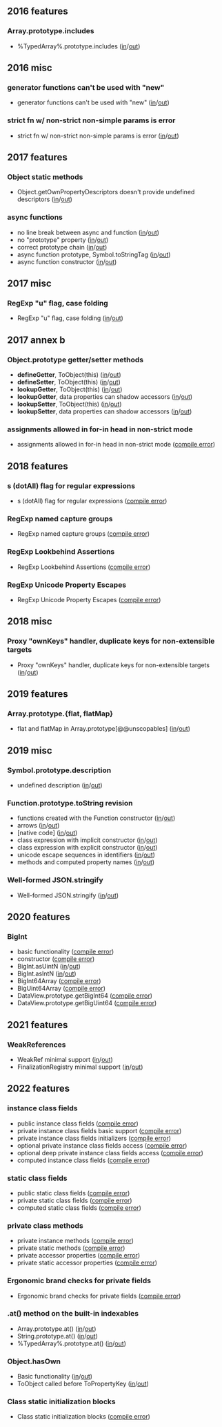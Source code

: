 
## 2016 features

### Array.prototype.includes
- %TypedArray%.prototype.includes ([in](https://github.com/teppeis/closure-compiler-es6-compat-table/blob/master/es2016plus/latest/2016_features/Array.prototype.includes/%25TypedArray%25.prototype.includes/in.js)/[out](https://github.com/teppeis/closure-compiler-es6-compat-table/blob/master/es2016plus/latest/2016_features/Array.prototype.includes/%25TypedArray%25.prototype.includes/out.js))

## 2016 misc

### generator functions can't be used with "new"
- generator functions can't be used with "new" ([in](https://github.com/teppeis/closure-compiler-es6-compat-table/blob/master/es2016plus/latest/2016_misc/generator_functions_cant_be_used_with_new/in.js)/[out](https://github.com/teppeis/closure-compiler-es6-compat-table/blob/master/es2016plus/latest/2016_misc/generator_functions_cant_be_used_with_new/out.js))

### strict fn w/ non-strict non-simple params is error
- strict fn w/ non-strict non-simple params is error ([in](https://github.com/teppeis/closure-compiler-es6-compat-table/blob/master/es2016plus/latest/2016_misc/strict_fn_w__non-strict_non-simple_params_is_error/in.js)/[out](https://github.com/teppeis/closure-compiler-es6-compat-table/blob/master/es2016plus/latest/2016_misc/strict_fn_w__non-strict_non-simple_params_is_error/out.js))

## 2017 features

### Object static methods
- Object.getOwnPropertyDescriptors doesn't provide undefined descriptors ([in](https://github.com/teppeis/closure-compiler-es6-compat-table/blob/master/es2016plus/latest/2017_features/Object_static_methods/Object.getOwnPropertyDescriptors_doesnt_provide_undefined_descriptors/in.js)/[out](https://github.com/teppeis/closure-compiler-es6-compat-table/blob/master/es2016plus/latest/2017_features/Object_static_methods/Object.getOwnPropertyDescriptors_doesnt_provide_undefined_descriptors/out.js))

### async functions
- no line break between async and function ([in](https://github.com/teppeis/closure-compiler-es6-compat-table/blob/master/es2016plus/latest/2017_features/async_functions/no_line_break_between_async_and_function/in.js)/[out](https://github.com/teppeis/closure-compiler-es6-compat-table/blob/master/es2016plus/latest/2017_features/async_functions/no_line_break_between_async_and_function/out.js))
- no "prototype" property ([in](https://github.com/teppeis/closure-compiler-es6-compat-table/blob/master/es2016plus/latest/2017_features/async_functions/no_prototype_property/in.js)/[out](https://github.com/teppeis/closure-compiler-es6-compat-table/blob/master/es2016plus/latest/2017_features/async_functions/no_prototype_property/out.js))
- correct prototype chain ([in](https://github.com/teppeis/closure-compiler-es6-compat-table/blob/master/es2016plus/latest/2017_features/async_functions/correct_prototype_chain/in.js)/[out](https://github.com/teppeis/closure-compiler-es6-compat-table/blob/master/es2016plus/latest/2017_features/async_functions/correct_prototype_chain/out.js))
- async function prototype, Symbol.toStringTag ([in](https://github.com/teppeis/closure-compiler-es6-compat-table/blob/master/es2016plus/latest/2017_features/async_functions/async_function_prototype%2C_Symbol.toStringTag/in.js)/[out](https://github.com/teppeis/closure-compiler-es6-compat-table/blob/master/es2016plus/latest/2017_features/async_functions/async_function_prototype%2C_Symbol.toStringTag/out.js))
- async function constructor ([in](https://github.com/teppeis/closure-compiler-es6-compat-table/blob/master/es2016plus/latest/2017_features/async_functions/async_function_constructor/in.js)/[out](https://github.com/teppeis/closure-compiler-es6-compat-table/blob/master/es2016plus/latest/2017_features/async_functions/async_function_constructor/out.js))

## 2017 misc

### RegExp "u" flag, case folding
- RegExp "u" flag, case folding ([in](https://github.com/teppeis/closure-compiler-es6-compat-table/blob/master/es2016plus/latest/2017_misc/RegExp_u_flag%2C_case_folding/in.js)/[out](https://github.com/teppeis/closure-compiler-es6-compat-table/blob/master/es2016plus/latest/2017_misc/RegExp_u_flag%2C_case_folding/out.js))

## 2017 annex b

### Object.prototype getter/setter methods
- __defineGetter__, ToObject(this) ([in](https://github.com/teppeis/closure-compiler-es6-compat-table/blob/master/es2016plus/latest/2017_annex_b/Object.prototype_getter_setter_methods/__defineGetter__%2C_ToObject_this_/in.js)/[out](https://github.com/teppeis/closure-compiler-es6-compat-table/blob/master/es2016plus/latest/2017_annex_b/Object.prototype_getter_setter_methods/__defineGetter__%2C_ToObject_this_/out.js))
- __defineSetter__, ToObject(this) ([in](https://github.com/teppeis/closure-compiler-es6-compat-table/blob/master/es2016plus/latest/2017_annex_b/Object.prototype_getter_setter_methods/__defineSetter__%2C_ToObject_this_/in.js)/[out](https://github.com/teppeis/closure-compiler-es6-compat-table/blob/master/es2016plus/latest/2017_annex_b/Object.prototype_getter_setter_methods/__defineSetter__%2C_ToObject_this_/out.js))
- __lookupGetter__, ToObject(this) ([in](https://github.com/teppeis/closure-compiler-es6-compat-table/blob/master/es2016plus/latest/2017_annex_b/Object.prototype_getter_setter_methods/__lookupGetter__%2C_ToObject_this_/in.js)/[out](https://github.com/teppeis/closure-compiler-es6-compat-table/blob/master/es2016plus/latest/2017_annex_b/Object.prototype_getter_setter_methods/__lookupGetter__%2C_ToObject_this_/out.js))
- __lookupGetter__, data properties can shadow accessors ([in](https://github.com/teppeis/closure-compiler-es6-compat-table/blob/master/es2016plus/latest/2017_annex_b/Object.prototype_getter_setter_methods/__lookupGetter__%2C_data_properties_can_shadow_accessors/in.js)/[out](https://github.com/teppeis/closure-compiler-es6-compat-table/blob/master/es2016plus/latest/2017_annex_b/Object.prototype_getter_setter_methods/__lookupGetter__%2C_data_properties_can_shadow_accessors/out.js))
- __lookupSetter__, ToObject(this) ([in](https://github.com/teppeis/closure-compiler-es6-compat-table/blob/master/es2016plus/latest/2017_annex_b/Object.prototype_getter_setter_methods/__lookupSetter__%2C_ToObject_this_/in.js)/[out](https://github.com/teppeis/closure-compiler-es6-compat-table/blob/master/es2016plus/latest/2017_annex_b/Object.prototype_getter_setter_methods/__lookupSetter__%2C_ToObject_this_/out.js))
- __lookupSetter__, data properties can shadow accessors ([in](https://github.com/teppeis/closure-compiler-es6-compat-table/blob/master/es2016plus/latest/2017_annex_b/Object.prototype_getter_setter_methods/__lookupSetter__%2C_data_properties_can_shadow_accessors/in.js)/[out](https://github.com/teppeis/closure-compiler-es6-compat-table/blob/master/es2016plus/latest/2017_annex_b/Object.prototype_getter_setter_methods/__lookupSetter__%2C_data_properties_can_shadow_accessors/out.js))

### assignments allowed in for-in head in non-strict mode
- assignments allowed in for-in head in non-strict mode ([compile error](https://github.com/teppeis/closure-compiler-es6-compat-table/blob/master/es2016plus/latest/2017_annex_b/assignments_allowed_in_for-in_head_in_non-strict_mode/error.txt))

## 2018 features

### s (dotAll) flag for regular expressions
- s (dotAll) flag for regular expressions ([compile error](https://github.com/teppeis/closure-compiler-es6-compat-table/blob/master/es2016plus/latest/2018_features/s__dotAll__flag_for_regular_expressions/error.txt))

### RegExp named capture groups
- RegExp named capture groups ([compile error](https://github.com/teppeis/closure-compiler-es6-compat-table/blob/master/es2016plus/latest/2018_features/RegExp_named_capture_groups/error.txt))

### RegExp Lookbehind Assertions
- RegExp Lookbehind Assertions ([compile error](https://github.com/teppeis/closure-compiler-es6-compat-table/blob/master/es2016plus/latest/2018_features/RegExp_Lookbehind_Assertions/error.txt))

### RegExp Unicode Property Escapes
- RegExp Unicode Property Escapes ([compile error](https://github.com/teppeis/closure-compiler-es6-compat-table/blob/master/es2016plus/latest/2018_features/RegExp_Unicode_Property_Escapes/error.txt))

## 2018 misc

### Proxy "ownKeys" handler, duplicate keys for non-extensible targets
- Proxy "ownKeys" handler, duplicate keys for non-extensible targets ([in](https://github.com/teppeis/closure-compiler-es6-compat-table/blob/master/es2016plus/latest/2018_misc/Proxy_ownKeys_handler%2C_duplicate_keys_for_non-extensible_targets/in.js)/[out](https://github.com/teppeis/closure-compiler-es6-compat-table/blob/master/es2016plus/latest/2018_misc/Proxy_ownKeys_handler%2C_duplicate_keys_for_non-extensible_targets/out.js))

## 2019 features

### Array.prototype.{flat, flatMap}
- flat and flatMap in Array.prototype[@@unscopables] ([in](https://github.com/teppeis/closure-compiler-es6-compat-table/blob/master/es2016plus/latest/2019_features/Array.prototype._flat%2C_flatMap_/flat_and_flatMap_in_Array.prototype___unscopables_/in.js)/[out](https://github.com/teppeis/closure-compiler-es6-compat-table/blob/master/es2016plus/latest/2019_features/Array.prototype._flat%2C_flatMap_/flat_and_flatMap_in_Array.prototype___unscopables_/out.js))

## 2019 misc

### Symbol.prototype.description
- undefined description ([in](https://github.com/teppeis/closure-compiler-es6-compat-table/blob/master/es2016plus/latest/2019_misc/Symbol.prototype.description/undefined_description/in.js)/[out](https://github.com/teppeis/closure-compiler-es6-compat-table/blob/master/es2016plus/latest/2019_misc/Symbol.prototype.description/undefined_description/out.js))

### Function.prototype.toString revision
- functions created with the Function constructor ([in](https://github.com/teppeis/closure-compiler-es6-compat-table/blob/master/es2016plus/latest/2019_misc/Function.prototype.toString_revision/functions_created_with_the_Function_constructor/in.js)/[out](https://github.com/teppeis/closure-compiler-es6-compat-table/blob/master/es2016plus/latest/2019_misc/Function.prototype.toString_revision/functions_created_with_the_Function_constructor/out.js))
- arrows ([in](https://github.com/teppeis/closure-compiler-es6-compat-table/blob/master/es2016plus/latest/2019_misc/Function.prototype.toString_revision/arrows/in.js)/[out](https://github.com/teppeis/closure-compiler-es6-compat-table/blob/master/es2016plus/latest/2019_misc/Function.prototype.toString_revision/arrows/out.js))
- [native code] ([in](https://github.com/teppeis/closure-compiler-es6-compat-table/blob/master/es2016plus/latest/2019_misc/Function.prototype.toString_revision/_native_code_/in.js)/[out](https://github.com/teppeis/closure-compiler-es6-compat-table/blob/master/es2016plus/latest/2019_misc/Function.prototype.toString_revision/_native_code_/out.js))
- class expression with implicit constructor ([in](https://github.com/teppeis/closure-compiler-es6-compat-table/blob/master/es2016plus/latest/2019_misc/Function.prototype.toString_revision/class_expression_with_implicit_constructor/in.js)/[out](https://github.com/teppeis/closure-compiler-es6-compat-table/blob/master/es2016plus/latest/2019_misc/Function.prototype.toString_revision/class_expression_with_implicit_constructor/out.js))
- class expression with explicit constructor ([in](https://github.com/teppeis/closure-compiler-es6-compat-table/blob/master/es2016plus/latest/2019_misc/Function.prototype.toString_revision/class_expression_with_explicit_constructor/in.js)/[out](https://github.com/teppeis/closure-compiler-es6-compat-table/blob/master/es2016plus/latest/2019_misc/Function.prototype.toString_revision/class_expression_with_explicit_constructor/out.js))
- unicode escape sequences in identifiers ([in](https://github.com/teppeis/closure-compiler-es6-compat-table/blob/master/es2016plus/latest/2019_misc/Function.prototype.toString_revision/unicode_escape_sequences_in_identifiers/in.js)/[out](https://github.com/teppeis/closure-compiler-es6-compat-table/blob/master/es2016plus/latest/2019_misc/Function.prototype.toString_revision/unicode_escape_sequences_in_identifiers/out.js))
- methods and computed property names ([in](https://github.com/teppeis/closure-compiler-es6-compat-table/blob/master/es2016plus/latest/2019_misc/Function.prototype.toString_revision/methods_and_computed_property_names/in.js)/[out](https://github.com/teppeis/closure-compiler-es6-compat-table/blob/master/es2016plus/latest/2019_misc/Function.prototype.toString_revision/methods_and_computed_property_names/out.js))

### Well-formed JSON.stringify
- Well-formed JSON.stringify ([in](https://github.com/teppeis/closure-compiler-es6-compat-table/blob/master/es2016plus/latest/2019_misc/Well-formed_JSON.stringify/in.js)/[out](https://github.com/teppeis/closure-compiler-es6-compat-table/blob/master/es2016plus/latest/2019_misc/Well-formed_JSON.stringify/out.js))

## 2020 features

### BigInt
- basic functionality ([compile error](https://github.com/teppeis/closure-compiler-es6-compat-table/blob/master/es2016plus/latest/2020_features/BigInt/basic_functionality/error.txt))
- constructor ([compile error](https://github.com/teppeis/closure-compiler-es6-compat-table/blob/master/es2016plus/latest/2020_features/BigInt/constructor/error.txt))
- BigInt.asUintN ([in](https://github.com/teppeis/closure-compiler-es6-compat-table/blob/master/es2016plus/latest/2020_features/BigInt/BigInt.asUintN/in.js)/[out](https://github.com/teppeis/closure-compiler-es6-compat-table/blob/master/es2016plus/latest/2020_features/BigInt/BigInt.asUintN/out.js))
- BigInt.asIntN ([in](https://github.com/teppeis/closure-compiler-es6-compat-table/blob/master/es2016plus/latest/2020_features/BigInt/BigInt.asIntN/in.js)/[out](https://github.com/teppeis/closure-compiler-es6-compat-table/blob/master/es2016plus/latest/2020_features/BigInt/BigInt.asIntN/out.js))
- BigInt64Array ([compile error](https://github.com/teppeis/closure-compiler-es6-compat-table/blob/master/es2016plus/latest/2020_features/BigInt/BigInt64Array/error.txt))
- BigUint64Array ([compile error](https://github.com/teppeis/closure-compiler-es6-compat-table/blob/master/es2016plus/latest/2020_features/BigInt/BigUint64Array/error.txt))
- DataView.prototype.getBigInt64 ([compile error](https://github.com/teppeis/closure-compiler-es6-compat-table/blob/master/es2016plus/latest/2020_features/BigInt/DataView.prototype.getBigInt64/error.txt))
- DataView.prototype.getBigUint64 ([compile error](https://github.com/teppeis/closure-compiler-es6-compat-table/blob/master/es2016plus/latest/2020_features/BigInt/DataView.prototype.getBigUint64/error.txt))

## 2021 features

### WeakReferences
- WeakRef minimal support ([in](https://github.com/teppeis/closure-compiler-es6-compat-table/blob/master/es2016plus/latest/2021_features/WeakReferences/WeakRef_minimal_support/in.js)/[out](https://github.com/teppeis/closure-compiler-es6-compat-table/blob/master/es2016plus/latest/2021_features/WeakReferences/WeakRef_minimal_support/out.js))
- FinalizationRegistry minimal support ([in](https://github.com/teppeis/closure-compiler-es6-compat-table/blob/master/es2016plus/latest/2021_features/WeakReferences/FinalizationRegistry_minimal_support/in.js)/[out](https://github.com/teppeis/closure-compiler-es6-compat-table/blob/master/es2016plus/latest/2021_features/WeakReferences/FinalizationRegistry_minimal_support/out.js))

## 2022 features

### instance class fields
- public instance class fields ([compile error](https://github.com/teppeis/closure-compiler-es6-compat-table/blob/master/es2016plus/latest/2022_features/instance_class_fields/public_instance_class_fields/error.txt))
- private instance class fields basic support ([compile error](https://github.com/teppeis/closure-compiler-es6-compat-table/blob/master/es2016plus/latest/2022_features/instance_class_fields/private_instance_class_fields_basic_support/error.txt))
- private instance class fields initializers ([compile error](https://github.com/teppeis/closure-compiler-es6-compat-table/blob/master/es2016plus/latest/2022_features/instance_class_fields/private_instance_class_fields_initializers/error.txt))
- optional private instance class fields access ([compile error](https://github.com/teppeis/closure-compiler-es6-compat-table/blob/master/es2016plus/latest/2022_features/instance_class_fields/optional_private_instance_class_fields_access/error.txt))
- optional deep private instance class fields access ([compile error](https://github.com/teppeis/closure-compiler-es6-compat-table/blob/master/es2016plus/latest/2022_features/instance_class_fields/optional_deep_private_instance_class_fields_access/error.txt))
- computed instance class fields ([compile error](https://github.com/teppeis/closure-compiler-es6-compat-table/blob/master/es2016plus/latest/2022_features/instance_class_fields/computed_instance_class_fields/error.txt))

### static class fields
- public static class fields ([compile error](https://github.com/teppeis/closure-compiler-es6-compat-table/blob/master/es2016plus/latest/2022_features/static_class_fields/public_static_class_fields/error.txt))
- private static class fields ([compile error](https://github.com/teppeis/closure-compiler-es6-compat-table/blob/master/es2016plus/latest/2022_features/static_class_fields/private_static_class_fields/error.txt))
- computed static class fields ([compile error](https://github.com/teppeis/closure-compiler-es6-compat-table/blob/master/es2016plus/latest/2022_features/static_class_fields/computed_static_class_fields/error.txt))

### private class methods
- private instance methods ([compile error](https://github.com/teppeis/closure-compiler-es6-compat-table/blob/master/es2016plus/latest/2022_features/private_class_methods/private_instance_methods/error.txt))
- private static methods ([compile error](https://github.com/teppeis/closure-compiler-es6-compat-table/blob/master/es2016plus/latest/2022_features/private_class_methods/private_static_methods/error.txt))
- private accessor properties ([compile error](https://github.com/teppeis/closure-compiler-es6-compat-table/blob/master/es2016plus/latest/2022_features/private_class_methods/private_accessor_properties/error.txt))
- private static accessor properties ([compile error](https://github.com/teppeis/closure-compiler-es6-compat-table/blob/master/es2016plus/latest/2022_features/private_class_methods/private_static_accessor_properties/error.txt))

### Ergonomic brand checks for private fields
- Ergonomic brand checks for private fields ([compile error](https://github.com/teppeis/closure-compiler-es6-compat-table/blob/master/es2016plus/latest/2022_features/Ergonomic_brand_checks_for_private_fields/error.txt))

### .at() method on the built-in indexables
- Array.prototype.at() ([in](https://github.com/teppeis/closure-compiler-es6-compat-table/blob/master/es2016plus/latest/2022_features/.at___method_on_the_built-in_indexables/Array.prototype.at__/in.js)/[out](https://github.com/teppeis/closure-compiler-es6-compat-table/blob/master/es2016plus/latest/2022_features/.at___method_on_the_built-in_indexables/Array.prototype.at__/out.js))
- String.prototype.at() ([in](https://github.com/teppeis/closure-compiler-es6-compat-table/blob/master/es2016plus/latest/2022_features/.at___method_on_the_built-in_indexables/String.prototype.at__/in.js)/[out](https://github.com/teppeis/closure-compiler-es6-compat-table/blob/master/es2016plus/latest/2022_features/.at___method_on_the_built-in_indexables/String.prototype.at__/out.js))
- %TypedArray%.prototype.at() ([in](https://github.com/teppeis/closure-compiler-es6-compat-table/blob/master/es2016plus/latest/2022_features/.at___method_on_the_built-in_indexables/%25TypedArray%25.prototype.at__/in.js)/[out](https://github.com/teppeis/closure-compiler-es6-compat-table/blob/master/es2016plus/latest/2022_features/.at___method_on_the_built-in_indexables/%25TypedArray%25.prototype.at__/out.js))

### Object.hasOwn
- Basic functionality ([in](https://github.com/teppeis/closure-compiler-es6-compat-table/blob/master/es2016plus/latest/2022_features/Object.hasOwn/Basic_functionality/in.js)/[out](https://github.com/teppeis/closure-compiler-es6-compat-table/blob/master/es2016plus/latest/2022_features/Object.hasOwn/Basic_functionality/out.js))
- ToObject called before ToPropertyKey ([in](https://github.com/teppeis/closure-compiler-es6-compat-table/blob/master/es2016plus/latest/2022_features/Object.hasOwn/ToObject_called_before_ToPropertyKey/in.js)/[out](https://github.com/teppeis/closure-compiler-es6-compat-table/blob/master/es2016plus/latest/2022_features/Object.hasOwn/ToObject_called_before_ToPropertyKey/out.js))

### Class static initialization blocks
- Class static initialization blocks ([compile error](https://github.com/teppeis/closure-compiler-es6-compat-table/blob/master/es2016plus/latest/2022_features/Class_static_initialization_blocks/error.txt))
